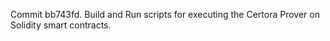 Commit bb743fd.                    Build and Run scripts for executing the Certora Prover on Solidity smart contracts.